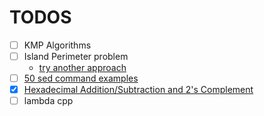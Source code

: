 # TODOS

- [ ] KMP Algorithms
- [ ] Island Perimeter problem
	- [try another approach](https://leetcode.com/problems/island-perimeter/discuss/1262356/C%2B%2B-(3-approaches%3A-SImple-and-clean-Interview-style))
- [ ] [50 sed command examples](https://linuxhint.com/50_sed_command_examples/)
- [x] [Hexadecimal Addition/Subtraction and 2's Complement](https://www.penjiapp.com/post/hexadecimal-addition-subtraction-and-2-s-complement)
- [ ] lambda cpp
